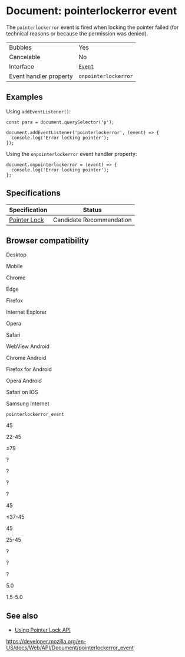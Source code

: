 # Document: pointerlockerror event

The `pointerlockerror` event is fired when locking the pointer failed (for technical reasons or because the permission was denied).

<table><tbody><tr class="odd"><td>Bubbles</td><td>Yes</td></tr><tr class="even"><td>Cancelable</td><td>No</td></tr><tr class="odd"><td>Interface</td><td><a href="../event"><code>Event</code></a></td></tr><tr class="even"><td>Event handler property</td><td><span class="page-not-created"><code>onpointerlockerror</code></span></td></tr></tbody></table>

## Examples

Using `addEventListener()`:

    const para = document.querySelector('p');

    document.addEventListener('pointerlockerror', (event) => {
      console.log('Error locking pointer');
    });

Using the `onpointerlockerror` event handler property:

    document.onpointerlockerror = (event) => {
      console.log('Error locking pointer');
    };

## Specifications

<table><thead><tr class="header"><th>Specification</th><th>Status</th></tr></thead><tbody><tr class="odd"><td><a href="https://w3c.github.io/pointerlock/#pointerlockchange-and-pointerlockerror-events">Pointer Lock</a></td><td><span class="spec-cr">Candidate Recommendation</span></td></tr></tbody></table>

## Browser compatibility

Desktop

Mobile

Chrome

Edge

Firefox

Internet Explorer

Opera

Safari

WebView Android

Chrome Android

Firefox for Android

Opera Android

Safari on IOS

Samsung Internet

`pointerlockerror_event`

45

22-45

≤79

?

?

?

?

45

≤37-45

45

25-45

?

?

?

5.0

1.5-5.0

## See also

- [Using Pointer Lock API](../pointer_lock_api)

<a href="https://developer.mozilla.org/en-US/docs/Web/API/Document/pointerlockerror_event" class="_attribution-link">https://developer.mozilla.org/en-US/docs/Web/API/Document/pointerlockerror_event</a>
